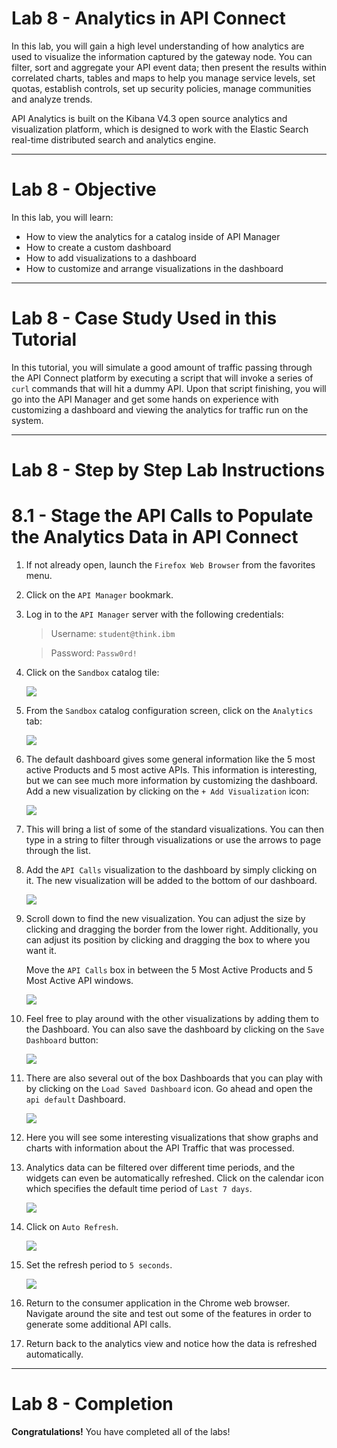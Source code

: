 # Lab 8	- Analytics in API Connect

In this lab, you will gain a high level understanding of how analytics are used to visualize the information captured by the gateway node. You can filter, sort and aggregate your API event data; then present the results within correlated charts, tables and maps to help you manage service levels, set quotas, establish controls, set up security policies, manage communities and analyze trends.

API Analytics is built on the Kibana V4.3 open source analytics and visualization platform, which is designed to work with the Elastic Search real-time distributed search and analytics engine.

---
# Lab 8 - Objective
 
In this lab, you will learn:

+ How to view the analytics for a catalog inside of API Manager
+ How to create a custom dashboard
+ How to add visualizations to a dashboard 
+ How to customize and arrange visualizations in the dashboard

---
# Lab 8	- Case Study Used in this Tutorial

In this tutorial, you will simulate a good amount of traffic passing through the API Connect platform by executing a script that will invoke a series of `curl` commands that will hit a dummy API. Upon that script finishing, you will go into the API Manager and get some hands on experience with customizing a dashboard and viewing the analytics for traffic run on the system.

---
# Lab 8	- Step by Step Lab Instructions

# 8.1	- Stage the API Calls to Populate the Analytics Data in API Connect

1. If not already open, launch the `Firefox Web Browser` from the favorites menu.

1. Click on the `API Manager` bookmark.

1. Log in to the `API Manager` server with the following credentials:

	> Username: `student@think.ibm`
	
	> Password: `Passw0rd!`

1. Click on the `Sandbox` catalog tile:

	![](https://github.com/ibm-apiconnect/pot-onprem-docs/raw/master/lab-guide/img/lab8/api-mgr-dashboard-sandbox-tile.png)

1. From the `Sandbox` catalog configuration screen, click on the `Analytics` tab:

	![](https://github.com/ibm-apiconnect/pot-onprem-docs/raw/master/lab-guide/img/lab8/analytics-tab.png)

1. The default dashboard gives some general information like the 5 most active Products and 5 most active APIs.  This information is interesting, but we can see much more information by customizing the dashboard. Add a new visualization by clicking on the `+ Add Visualization` icon:

	![](https://github.com/ibm-apiconnect/pot-onprem-docs/raw/master/lab-guide/img/lab8/analytics-add-visualization.png)

1. This will bring a list of some of the standard visualizations. You can then type in a string to filter through visualizations or use the arrows to page through the list.

1. Add the `API Calls` visualization to the dashboard by simply clicking on it. The new visualization will be added to the bottom of our dashboard.

	![](https://github.com/ibm-apiconnect/pot-onprem-docs/raw/master/lab-guide/img/lab8/image21.png)

1. Scroll down to find the new visualization. You can adjust the size by clicking and dragging the border from the lower right. Additionally, you can adjust its position by clicking and dragging the box to where you want it.

	Move the `API Calls` box in between the 5 Most Active Products and 5 Most Active API windows.

	![](https://github.com/ibm-apiconnect/pot-onprem-docs/raw/master/lab-guide/img/lab8/image22.png)
	
1. Feel free to play around with the other visualizations by adding them to the Dashboard. You can also save the dashboard by clicking on the `Save Dashboard` button:

	![](https://github.com/ibm-apiconnect/pot-onprem-docs/raw/master/lab-guide/img/lab8/analytics-save-dashboard.png)

1. There are also several out of the box Dashboards that you can play with by clicking on the `Load Saved Dashboard` icon. Go ahead and open the `api default` Dashboard.

	![](https://github.com/ibm-apiconnect/pot-onprem-docs/raw/master/lab-guide/img/lab8/analytics-load-dashboard.png)

1. Here you will see some interesting visualizations that show graphs and charts with information about the API Traffic that was processed.

1. Analytics data can be filtered over different time periods, and the widgets can even be automatically refreshed. Click on the calendar icon which specifies the default time period of `Last 7 days`.

	![](https://github.com/ibm-apiconnect/pot-onprem-docs/raw/master/lab-guide/img/lab8/analytics-calendar.png)
	
1. Click on `Auto Refresh`.

	![](https://github.com/ibm-apiconnect/pot-onprem-docs/raw/master/lab-guide/img/lab8/analytics-auto-refresh.png)

1. Set the refresh period to `5 seconds`.

	![](https://github.com/ibm-apiconnect/pot-onprem-docs/raw/master/lab-guide/img/lab8/analytics-refresh-5sec.png)

1. Return to the consumer application in the Chrome web browser. Navigate around the site and test out some of the features in order to generate some additional API calls.

1. Return back to the analytics view and notice how the data is refreshed automatically.

---
# Lab 8 - Completion

**Congratulations!** You have completed all of the labs!

[important]: https://github.com/ibm-apiconnect/pot-onprem-docs/raw/master/lab-guide/img/common/important.png "Important!"
[info]: https://github.com/ibm-apiconnect/pot-onprem-docs/raw/master/lab-guide/img/common/info.png "Information"
[troubleshooting]: https://github.com/ibm-apiconnect/pot-onprem-docs/raw/master/lab-guide/img/common/troubleshooting.png "Troubleshooting"